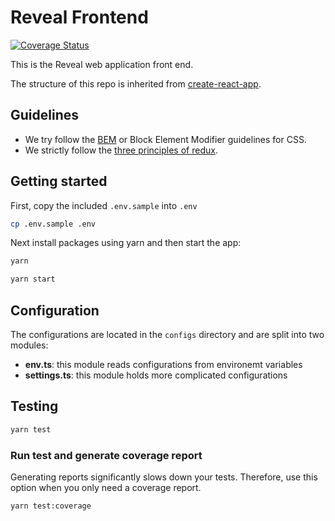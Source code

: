 # Reveal Frontend

[![Coverage Status](https://coveralls.io/repos/github/onaio/reveal-frontend/badge.svg?branch=tests/659_coverage-report)](https://coveralls.io/github/onaio/reveal-frontend?branch=tests/659_coverage-report)

This is the Reveal web application front end.

The structure of this repo is inherited from [create-react-app](https://github.com/facebook/create-react-app).

## Guidelines

- We try follow the [BEM](https://en.bem.info/methodology/quick-start/) or Block Element Modifier guidelines for CSS.
- We strictly follow the [three principles of redux](https://redux.js.org/introduction/three-principles).

## Getting started

First, copy the included `.env.sample` into `.env`

```sh
cp .env.sample .env
```

Next install packages using yarn and then start the app:

```sh
yarn

yarn start
```

## Configuration

The configurations are located in the `configs` directory and are split into two modules:

- **env.ts**: this module reads configurations from environemt variables
- **settings.ts**: this module holds more complicated configurations

## Testing

```sh
yarn test
```

### Run test and generate coverage report

Generating reports significantly slows down your tests. Therefore, use this option when you only need
a coverage report.

```sh
yarn test:coverage
```
